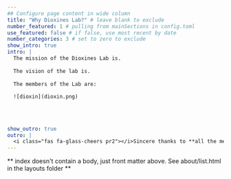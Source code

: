 ```yaml
---
## Configure page content in wide column
title: "Why Dioxines Lab?" # leave blank to exclude
number_featured: 1 # pulling from mainSections in config.toml
use_featured: false # if false, use most recent by date
number_categories: 3 # set to zero to exclude
show_intro: true
intro: |
  The mission of the Dioxines Lab is.
  
  The vision of the lab is.
  
  The members of the Lab are:
  
  ![dioxin](dioxin.png)
  
  
  
  
show_outro: true
outro: |
  <i class="fas fa-glass-cheers pr2"></i>Sincere thanks to **all the members of the lab** for their help naming this website work!
---
```


** index doesn't contain a body, just front matter above.
See about/list.html in the layouts folder **